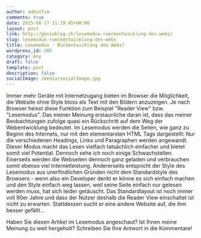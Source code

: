 ```yaml
---
author: adminTim
comments: true
date: 2015-08-17 11:19:45+00:00
layout: post
link: http://genieblog.ch/lesemodus-rueckentwicklung-des-webs/
slug: lesemodus-rueckentwicklung-des-webs
title: Lesemodus - Rückentwicklung des Webs?
wordpress_id: 205
category: Any
draft: false
template: post
description: false
socialImage: /media/socialImage.jpg
---
```


Immer mehr Geräte mit Internetzugang bieten im Browser die Möglichkeit, die Website ohne Style bloss als Text mit den Bildern anzuzeigen. Je nach Browser heisst diese Funktion zum Beispiel "Reader View" bzw. "Lesemodus". Das meiner Meinung erstaunliche daran ist, dass das meiner Beobachtungen zufolge quasi ein Rückschritt auf dem Weg der Webentwicklung bedeutet. Im Lesemodus werden die Seiten, wie ganz zu Beginn des Internets, nur mit den elementarsten HTML Tags dargestellt: Nur die verschiedenen Headings, Links und Paragraphen werden angewandt. Dieser Modus macht das Lesen vielfach tatsächlich einfacher und bietet somit viel Potential. Dennoch sehe ich noch einige Schwachstellen. Einerseits werden die Webseiten dennoch ganz geladen und verbrauchen somit ebenso viel Internetleistung. Andererseits entspricht der Style des Lesemodus aus unerfindlichen Gründen nicht dem Standardstyle des Browsers - wenn also ein Developer denkt er könne es sich einfach machen und den Style einfach weg lassen, weil seine Seite einfach nur gelesen werden muss, hat sich leider getäuscht. Das Standardlayout ist noch immer voll 90er Jahre und dass der Nutzer deshalb die Reader View einschaltet ist nicht zu erwarten. Stattdessen sucht er eine andere Website auf, die ihm besser gefällt...

Haben Sie diesen Artikel im Lesemodus angeschaut? Ist Ihnen meine Meinung zu weit hergeholt? Schreiben Sie Ihre Antwort in die Kommentare!
